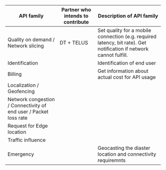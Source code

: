 | API family             | Partner who intends to contribute                   | Description of API family |
| -----------------------| ----------------------------------------------------|---------------------------|
| Quality on demand / Network slicing   | DT + TELUS | Set quality for a mobile connection (e.g. required latency, bit rate). Get notification if network cannot fulfill. |
| Identification || Identification of end user |
| Billing || Get information about actual cost for API usage |
| Localization / Geofencing |||
| Network congestion / Connectivity of end user / Packet loss rate |||
| Request for Edge location |||
| Traffic influence |||
| Emergency ||Geocasting the diaster location and connectivity requiremnts|
